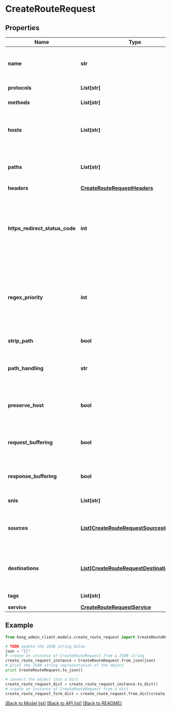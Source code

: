 # CreateRouteRequest


## Properties

Name | Type | Description | Notes
------------ | ------------- | ------------- | -------------
**name** | **str** | The name of the route. Route names must be unique, and they are case sensitive. For example, there can be two different routes named \&quot;test\&quot; and \&quot;Test\&quot;.  | [optional] 
**protocols** | **List[str]** | An array of the protocols this route should allow | 
**methods** | **List[str]** | A list of HTTP methods that match this route.  | [optional] 
**hosts** | **List[str]** | A list of domain names that match this route. Note that the hosts value is case sensitive. With form-encoded, the notation is &#x60;hosts[]&#x3D;example.com&amp;hosts[]&#x3D;foo.test&#x60;. With JSON, use an Array. | [optional] 
**paths** | **List[str]** | A list of paths that match this route. With form-encoded, the notation is &#x60;paths[]&#x3D;/foo&amp;paths[]&#x3D;/bar&#x60;. With JSON, use an array. The path can be a regular expression, or a plain text pattern. | [optional] 
**headers** | [**CreateRouteRequestHeaders**](CreateRouteRequestHeaders.md) |  | [optional] 
**https_redirect_status_code** | **int** | The status code Kong responds with when all properties of a route match except the protocol i.e. if the protocol of the request is &#x60;HTTP&#x60; instead of &#x60;HTTPS&#x60; Location header is injected by Kong if the field is set to &#x60;301&#x60;, &#x60;302&#x60;, &#x60;307&#x60; or &#x60;308&#x60;. Note: This config applies only if the route is configured to only accept the https protocol. Accepted values are: &#x60;426&#x60;, &#x60;301&#x60;, &#x60;302&#x60;, &#x60;307&#x60;, &#x60;308&#x60;. Default: &#x60;426&#x60;. | [default to 426]
**regex_priority** | **int** | A number used to choose which route resolves a given request when several routes match it using regexes simultaneously. When two routes match the path and have the same regex_priority, the older one (lowest &#x60;created_at&#x60;) is used. Note that the priority for non-regex routes is different (longer non-regex routes are matched before shorter ones). | [optional] [default to 0]
**strip_path** | **bool** | When matching a route via one of the paths, strip the matching prefix from the upstream request URL. | [optional] [default to True]
**path_handling** | **str** | Controls how the service path, route path and requested path are combined when sending a request to the upstream. Accepted values are \&quot;&#x60;v0&#x60;\&quot;, \&quot;&#x60;v1&#x60;\&quot;. | [optional] 
**preserve_host** | **bool** | When matching a route via one of the &#x60;hosts&#x60; domain names, use the request &#x60;host&#x60; header in the upstream request headers. If set to &#x60;false&#x60;, the upstream Host header will be that of the service&#39;s host.  | [default to True]
**request_buffering** | **bool** | Whether to enable request body buffering or not. With HTTP 1.1, it may make sense to turn this off on services that receive data with chunked transfer encoding. Default: true.  | [default to True]
**response_buffering** | **bool** | Whether to enable response body buffering or not. With HTTP 1.1, it may make sense to turn this off on services that send data with chunked transfer encoding. Default: &#x60;true&#x60;.  | [default to True]
**snis** | **List[str]** | A list of SNIs that match this route when using stream routing.  | [optional] 
**sources** | [**List[CreateRouteRequestSourcesInner]**](CreateRouteRequestSourcesInner.md) | A list of IP sources of incoming connections that match this route when using stream routing. Each entry is an object with fields \&quot;ip\&quot; (optionally in CIDR range notation) and/or \&quot;port\&quot;.  | [optional] 
**destinations** | [**List[CreateRouteRequestDestinationsInner]**](CreateRouteRequestDestinationsInner.md) | A list of IP destinations of incoming connections that match this route when using stream routing. Each entry is an object with fields \&quot;ip\&quot; (optionally in CIDR range notation) and/or \&quot;port\&quot;.  | [optional] 
**tags** | **List[str]** | An optional set of strings associated with the route for grouping and filtering.  | [optional] 
**service** | [**CreateRouteRequestService**](CreateRouteRequestService.md) |  | [optional] 

## Example

```python
from kong_admin_client.models.create_route_request import CreateRouteRequest

# TODO update the JSON string below
json = "{}"
# create an instance of CreateRouteRequest from a JSON string
create_route_request_instance = CreateRouteRequest.from_json(json)
# print the JSON string representation of the object
print CreateRouteRequest.to_json()

# convert the object into a dict
create_route_request_dict = create_route_request_instance.to_dict()
# create an instance of CreateRouteRequest from a dict
create_route_request_form_dict = create_route_request.from_dict(create_route_request_dict)
```
[[Back to Model list]](../README.md#documentation-for-models) [[Back to API list]](../README.md#documentation-for-api-endpoints) [[Back to README]](../README.md)



